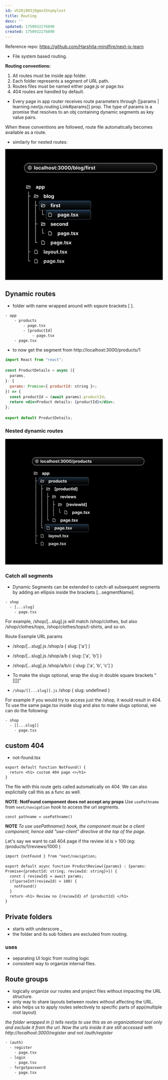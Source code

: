 ```yaml
---
id: vh28j803j8gmx35nymyloxt
title: Routing
desc: ''
updated: 1750932276890
created: 1750932276890
---
```


Reference repo: https://github.com/Harshita-mindfire/next-js-learn

- File system based routing.

**Routing conventions:**

1. All routes must be inside app folder.
1. Each folder represents a segment of URL path.
1. Routes files must be named either page.js or page.tsx
1. 404 routes are handled by default.

- Every page in app router receives route parameters through [[params | learning.nextjs.routing.Link#params]] prop. The type of params is a promise that resolves to an obj containing dynamic segments as key value pairs.


When these conventions are followed, route file automatically becomes available as a route.

- similarly for nested routes: 

![](/assets/images/nested-routes.png)

## Dynamic routes

- folder with name wrapped around with sqaure brackets [ ].

```figma
- app
    - products
        - page.tsx
        - [productId]
            - page.tsx
    - page.tsx

```

- to now get the segment from http://localhost:3000/products/1
```jsx
import React from "react";

const ProductDetails = async ({
  params,
}: {
  params: Promise<{ productId: string }>;
}) => {
  const productId = (await params).productId;
  return <div>Product details: {productId}</div>;
};

export default ProductDetails;
```

### Nested dynamic routes

![](/assets/images/routes.png)

### Catch all segments

- Dynamic Segments can be extended to catch-all subsequent segments by adding an ellipsis inside the brackets [...segmentName].

```figma
- shop
  - [...slug]
    - page.tsx
```



For example, /shop/[...slug].js will match /shop/clothes, but also /shop/clothes/tops, /shop/clothes/tops/t-shirts, and so on.

Route	Example URL	params
- /shop/[...slug].js	/shop/a	{ slug: ['a'] }
- /shop/[...slug].js	/shop/a/b	{ slug: ['a', 'b'] }
- /shop/[...slug].js	/shop/a/b/c	{ slug: ['a', 'b', 'c'] }

- To make the slugs optional, wrap the slug in double square brackets "[[]]"

- `/shop/[[...slug]].js`	/shop	{ slug: undefined }

For example if you would try to access just the /shop, it would result in 404. To use the same page.tsx inside slug and also to make slugs optional, we can do the following:
```figma
- shop
  - [[...slug]]
    - page.tsx
```

## custom 404
- not-found.tsx
```tsx 
export default function NotFound() {
  return <h1> custom 404 page <>/h1>
}
```
The file with this route gets called automatically on 404. We can also explicitally call this as a func as well.

**NOTE**: **NotFound component does not accept any props**
Use `usePathname` from `next/navigation` hook to access the url segments.

```tsx
const pathname = usePathname()

```

**NOTE** _To use usePathname() hook, the component must be a client component, hence add "use-client" directive at the top of the page._



Let's say we want to call 404 page if the review id is > 100 (eg: /products/1/reviews/1000 )

```tsx
import {notFound } from "next/navigation;

export default async function ProductReview({params} : {params: Promise<{productId: string; reviewId: string}>}) {
  const { reviewId} = await params;
  if(parseInt(reviewId) > 100) {
    notFound()
  }
  return <h1> Review no {reviewId} of {productId} </h1>
} 
```


## Private folders

- starts with underscore _
- the folder and its sub folders are excluded from routing.

### uses
- separating UI logic from routing logic
- consistent way to organize internal files.

## Route groups
- logically organize our routes and project files without impacting the URL structure.
- only way to share layouts between routes without affecting the URL.
- also helps us to apply routes selectively to specific parts of app(multiple root layout)

_the folder wrapped in () tells nextjs to use this as an organizational tool only and exclude it from the url. Now the urls inside it are still accessed with http://localhost:3000/register and not /auth/register_

```figma
- (auth) 
  - register
    - page.tsx
  - login
    - page.tsx
  - forgotpassword
    - page.tsx
```